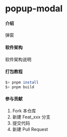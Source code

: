 # popup-modal

#### 介绍
弹窗

#### 软件架构
软件架构说明


#### 打包教程

```bash
$> pnpm install
$> pnpm build
```

#### 参与贡献

1.  Fork 本仓库
2.  新建 Feat_xxx 分支
3.  提交代码
4.  新建 Pull Request
